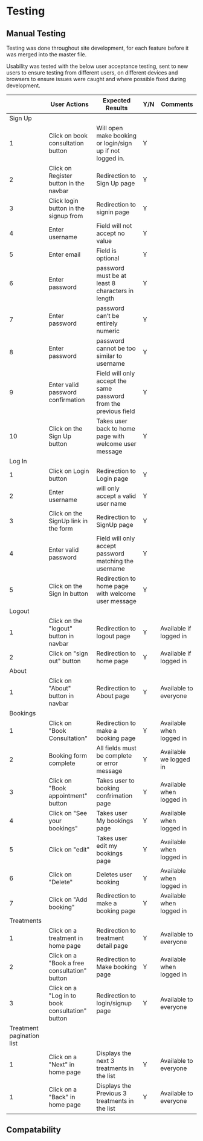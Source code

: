 # Testing

## Manual Testing

Testing was done throughout site development, for each feature before it was merged into the master file.

Usability was tested with the below user acceptance testing, sent to new users to ensure testing from different users, on different devices and browsers to ensure issues were caught and where possible fixed during development.


|             | User Actions           | Expected Results | Y/N | Comments    |
|-------------|------------------------|------------------|------|-------------|
| Sign Up     |                        |                  |      |             |
| 1           | Click on book consultation button | Will open make booking or login/sign up if not logged in.| Y |          |
| 2           | Click on Register button in the navbar | Redirection to Sign Up page | Y |          |
| 3           | Click login button in the signup from | Redirection to signin page | Y |          |
| 4           | Enter username | Field will not accept no value | Y |          |         |
| 5           | Enter email | Field is optional| Y |          |
| 6           | Enter password | password must be at least 8 characters in length | Y |          |
| 7           | Enter password | password can’t be entirely numeric  | Y |          |
| 8           | Enter password | password cannot be too similar to username | Y |          |
| 9           | Enter valid password confirmation | Field will only accept the same password from the previous field| Y |          |
| 10          | Click on the Sign Up button | Takes user back to home page with welcome user message | Y |         |
| Log In      |                        |                  |      |             |
| 1           | Click on Login button | Redirection to Login page  | Y |          |
| 2           | Enter username | will only accept a valid user name  | Y |          |
| 3           | Click on the SignUp link in the form | Redirection to SignUp page | Y |          |
| 4           | Enter valid password  | Field will only accept password matching the username | Y |          |
| 5           | Click on the Sign In button | Redirection to home page with welcome user message | Y |          |
| Logout      |                        |                  |      |             |
| 1           | Click on the "logout" button in navbar | Redirection to logout page | Y | Available if logged in |
| 2           | Click on "sign out" button | Redirection to home page | Y | Available if logged in  |
| About       | 
| 1           | Click on "About" button in navbar | Redirection to About page | Y | Available to everyone |
| Bookings    |     |     |   |     |
| 1           | Click on "Book Consultation" | Redirection to make a booking page | Y |  Available when logged in |
| 2           | Booking form complete | All fields must be complete or error message | Y | Available we logged in |
| 3           | Click on "Book appointment" button  | Takes user to booking confrimation page | Y | Available when logged in |
| 4           | Click on "See your bookings" | Takes user My bookings page | Y | Available when logged in |
| 5           | Click on "edit" | Takes user edit my bookings page | Y | Available when logged in |
| 6           | Click on "Delete" | Deletes user booking | Y | Available when logged in |
| 7           | Click on "Add booking" | Redirection to make a booking page | Y |  Available when logged in |
| Treatments  |       |      |    |      |
| 1           | Click on a treatment in home page | Redirection to treatment detail page | Y | Available to everyone |
| 2           | Click on a "Book a free consultation" button | Redirection to Make booking page | Y | Available when logged in |
| 3           | Click on a "Log in to book consultation" button | Redirection to login/signup page | Y | Available to everyone |
| Treatment pagination list  |       |      |    |      |
| 1           | Click on a "Next" in home page | Displays the next 3 treatments in the list | Y | Available to everyone |
1           | Click on a "Back" in home page | Displays the Previous 3 treatments in the list | Y | Available to everyone |


## Compatability